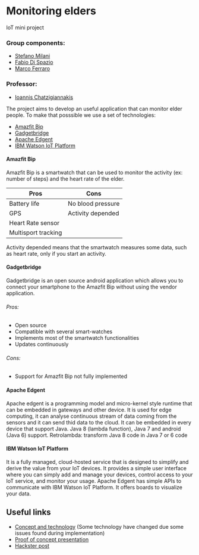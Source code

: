 # Monitoring elders
IoT mini project

### Group components:

+ [Stefano Milani](https://www.linkedin.com/in/stefano-milani-561044181/)
+ [Fabio Di Spazio](https://www.linkedin.com/in/fabio-di-spazio-ba4697182/)
+ [Marco Ferraro](https://www.linkedin.com/in/marco-ferraro-86aa53182/)

### Professor:
+ [Ioannis Chatzigiannakis](https://www.linkedin.com/in/ichatz/)

The project aims to develop an useful application that can monitor elder people.
To make that posssible we use a set of technologies:
+ [Amazfit Bip](https://us.amazfit.com/shop/bip?variant=336750)
+ [Gadgetbridge](https://github.com/Freeyourgadget/Gadgetbridge)
+ [Apache Edgent](http://edgent.apache.org/#home)
+ [IBM Watson IoT Platform](https://internetofthings.ibmcloud.com)

#### Amazfit Bip

Amazfit Bip is a smartwatch that can be used to monitor the activity (ex: number of steps) and the heart rate of the elder.

| Pros                | Cons            |
|---------------------|-----------------|
|Battery life         |No blood pressure|                
|GPS                  |Activity depended|
|Heart Rate sensor    ||
|Multisport tracking  ||

Activity depended means that the smartwatch measures some data, such as heart rate, only if you start an activity. 

#### Gadgetbridge

Gadgetbridge is an open source android application which allows you to connect your smartphone to the Amazfit Bip without using the vendor application.
###### Pros:
* Open source 
* Compatible with several smart-watches 
* Implements most of the smartwatch functionalities 
* Updates continuously 
###### Cons:

* Support for Amazfit Bip not fully implemented

#### Apache Edgent

Apache edgent is a programming model and micro-kernel style runtime that can be embedded in gateways and other device.
It is used for edge computing, it can analyse continuous stream of data coming from the sensors and it can send thid data to the cloud.
It can be embedded in every device that support Java. 
Java 8 (lambda function), Java 7 and android (Java 6) support.
Retrolambda: transform Java 8 code in Java 7 or 6 code

#### IBM Watson IoT Platform

It is a fully managed, cloud-hosted service that is designed to simplify and derive the value from your IoT devices.
It provides a simple user interface where you can simply add and manage your devices, control access to your IoT service, and monitor your usage. 
Apache Edgent has simple APIs to communicate with IBM Watson IoT Platform.
It offers boards to visualize your data.

## Useful links

* [Concept and technology](https://www.slideshare.net/milanistef/monitoring-elders) (Some technology have changed due some issues found during implementation)
* [Proof of concept presentation](https://www.slideshare.net/milanistef/monitoring-elders-proof-of-concept)
* [Hackster post](https://www.hackster.io/151977/monitoring-elders-physical-state-remotely-with-iot-tech-c2da2e)



